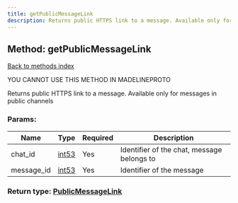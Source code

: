 ```yaml
---
title: getPublicMessageLink
description: Returns public HTTPS link to a message. Available only for messages in public channels
---
```

## Method: getPublicMessageLink  
[Back to methods index](index.md)


YOU CANNOT USE THIS METHOD IN MADELINEPROTO


Returns public HTTPS link to a message. Available only for messages in public channels

### Params:

| Name     |    Type       | Required | Description |
|----------|---------------|----------|-------------|
|chat\_id|[int53](../types/int53.md) | Yes|Identifier of the chat, message belongs to|
|message\_id|[int53](../types/int53.md) | Yes|Identifier of the message|


### Return type: [PublicMessageLink](../types/PublicMessageLink.md)

